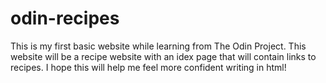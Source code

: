 # odin-recipes

This is my first basic website while learning from The Odin Project. This website will be a recipe website with an idex page that will contain links to recipes.
I hope this will help me feel more confident writing in html!